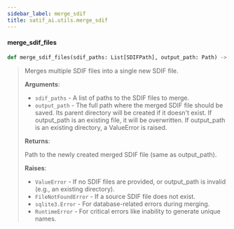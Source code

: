 ```yaml
---
sidebar_label: merge_sdif
title: satif_ai.utils.merge_sdif
---
```


#### merge\_sdif\_files

```python
def merge_sdif_files(sdif_paths: List[SDIFPath], output_path: Path) -> Path
```

> Merges multiple SDIF files into a single new SDIF file.
>
> **Arguments**:
>
> - `sdif_paths` - A list of paths to the SDIF files to merge.
> - `output_path` - The full path where the merged SDIF file should be saved.
>   Its parent directory will be created if it doesn&#x27;t exist.
>   If output_path is an existing file, it will be overwritten.
>   If output_path is an existing directory, a ValueError is raised.
>
>
> **Returns**:
>
>   Path to the newly created merged SDIF file (same as output_path).
>
>
> **Raises**:
>
> - `ValueError` - If no SDIF files are provided, or output_path is invalid (e.g., an existing directory).
> - `FileNotFoundError` - If a source SDIF file does not exist.
> - `sqlite3.Error` - For database-related errors during merging.
> - `RuntimeError` - For critical errors like inability to generate unique names.
